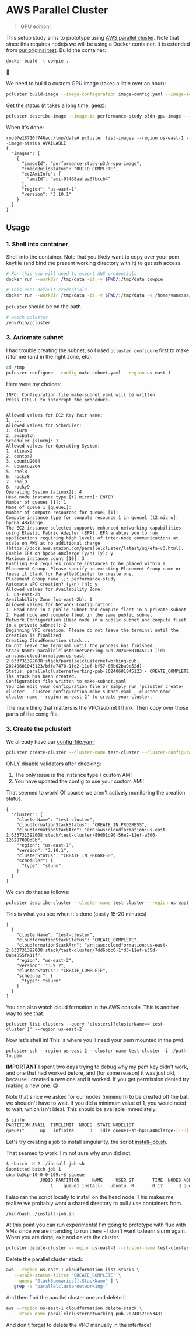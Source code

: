 # AWS Parallel Cluster

> GPU edition!

This setup study aims to prototype using [AWS parallel cluster](https://docs.aws.amazon.com/parallelcluster/latest/ug/install-v3-virtual-environment.html). Note that since this requires nodejs we will be using a Docker container. It is extended from [our original test](https://github.com/converged-computing/metrics-operator-experiments/tree/main/performance/testing/slurm/aws-0). Build the container:

```bash
docker build -t cowpie .
```

💩️

We need to build a custom GPU image (takes a little over an hour):

```bash
pcluster build-image --image-configuration image-config.yaml --image-id performance-study-p3dn-gpu-image --region us-east-1 --suppress-validators=ALL --rollback-on-failure true
```

Get the status (it takes a long time, geez):

```bash
pcluster describe-image --image-id performance-study-p3dn-gpu-image --region us-east-1
```

When it's done:

```
root@e18710f746ac:/tmp/data# pcluster list-images --region us-east-1 --image-status AVAILABLE
{
  "images": [
    {
      "imageId": "performance-study-p3dn-gpu-image",
      "imageBuildStatus": "BUILD_COMPLETE",
      "ec2AmiInfo": {
        "amiId": "ami-0f468aafaa37bccb4"
      },
      "region": "us-east-1",
      "version": "3.10.1"
    }
  ]
}
```

## Usage

### 1. Shell into container

Shell into the container. Note that you likely want to copy over your pem keyfile (and bind the present working directory with it) to get ssh access.
 
```bash
# For this you will need to export AWS credentials
docker run --workdir /tmp/data -it -v $PWD/:/tmp/data cowpie

# This uses default credentials
docker run --workdir /tmp/data -it -v $PWD/:/tmp/data -v /home/vanessa/.aws:/root/.aws  cowpie
```

`pcluster` should be on the path.

```bash
# which pcluster
/env/bin/pcluster
```

### 3. Automate subnet

I had trouble creating the subnet, so I used `pcluster configure` first to make it for me (and in the right zone, etc).

```bash
cd /tmp
pcluster configure --config make-subnet.yaml --region us-east-1
```
Here were my choices:

```console
INFO: Configuration file make-subnet.yaml will be written.
Press CTRL-C to interrupt the procedure.


Allowed values for EC2 Key Pair Name:
1. ...
Allowed values for Scheduler:
1. slurm
2. awsbatch
Scheduler [slurm]: 1
Allowed values for Operating System:
1. alinux2
2. centos7
3. ubuntu2004
4. ubuntu2204
5. rhel8
6. rocky8
7. rhel9
8. rocky9
Operating System [alinux2]: 4
Head node instance type [t2.micro]: ENTER
Number of queues [1]: 1
Name of queue 1 [queue1]: 
Number of compute resources for queue1 [1]: 
Compute instance type for compute resource 1 in queue1 [t2.micro]: hpc6a.48xlarge
The EC2 instance selected supports enhanced networking capabilities using Elastic Fabric Adapter (EFA). EFA enables you to run applications requiring high levels of inter-node communications at scale on AWS at no additional charge (https://docs.aws.amazon.com/parallelcluster/latest/ug/efa-v3.html).
Enable EFA on hpc6a.48xlarge (y/n) [y]: y
Maximum instance count [10]: 3
Enabling EFA requires compute instances to be placed within a Placement Group. Please specify an existing Placement Group name or leave it blank for ParallelCluster to create one.
Placement Group name []: performance-study
Automate VPC creation? (y/n) [n]: y
Allowed values for Availability Zone:
1. us-east-2b
Availability Zone [us-east-2b]: 1
Allowed values for Network Configuration:
1. Head node in a public subnet and compute fleet in a private subnet
2. Head node and compute fleet in the same public subnet
Network Configuration [Head node in a public subnet and compute fleet in a private subnet]: 2
Beginning VPC creation. Please do not leave the terminal until the creation is finalized
Creating CloudFormation stack...
Do not leave the terminal until the process has finished.
Stack Name: parallelclusternetworking-pub-20240601045123 (id: arn:aws:cloudformation:us-east-2:633731392008:stack/parallelclusternetworking-pub-20240601045123/bffa7470-1fd2-11ef-bf57-06b62ba9e52d)
Status: parallelclusternetworking-pub-20240601045123 - CREATE_COMPLETE          
The stack has been created.
Configuration file written to make-subnet.yaml
You can edit your configuration file or simply run 'pcluster create-cluster --cluster-configuration make-subnet.yaml --cluster-name cluster-name --region us-east-2' to create your cluster.
```

The main thing that matters is the VPC/subnet I think. Then copy over those parts of the conig file.

### 3. Create the pcluster!

We already have our [config-file.yaml](config-file.yaml)

```bash
pcluster create-cluster --cluster-name test-cluster --cluster-configuration config-file.yaml --suppress-validators=ALL --rollback-on-failure true
```

ONLY disable validators after checking:

1. The only issue is the instance type / custom AMI
2. You have updated the config to use your custom AMI!

That seemed to work! Of course we aren't actively monitoring the creation status.

```console
{
  "cluster": {
    "clusterName": "test-cluster",
    "cloudformationStackStatus": "CREATE_IN_PROGRESS",
    "cloudformationStackArn": "arn:aws:cloudformation:us-east-1:633731392008:stack/test-cluster/89d01d90-56e2-11ef-a506-126287008d5b",
    "region": "us-east-1",
    "version": "3.10.1",
    "clusterStatus": "CREATE_IN_PROGRESS",
    "scheduler": {
      "type": "slurm"
    }
  }
}
```

We can do that as follows:

```bash
pcluster describe-cluster --cluster-name test-cluster --region us-east-1
```

This is what you see when it's done (easily 15-20 minutes)

```console
[
  {
    "clusterName": "test-cluster",
    "cloudformationStackStatus": "CREATE_COMPLETE",
    "cloudformationStackArn": "arn:aws:cloudformation:us-east-2:633731392008:stack/test-cluster/7dd6bbc0-1fd3-11ef-a35d-0ab4855fa11f",
    "region": "us-east-2",
    "version": "3.9.2",
    "clusterStatus": "CREATE_COMPLETE",
    "scheduler": {
      "type": "slurm"
    }
  }
]

```

You can also watch cloud formation in the AWS console. This is another way to see that:

```console
pcluster list-clusters --query 'clusters[?clusterName==`test-cluster`]' --region us-east-2
```

Now let's shell in! This is where you'll need your pem mounted in the pwd.

```console
pcluster ssh --region us-east-2 --cluster-name test-cluster -i ./path-to.pem
```

**IMPORTANT** I spent two days trying to debug why my pem key didn't work, and one that had worked before, and (for some reason) it was just old, because I created a new one and it worked. If you get permission denied try making a new one. 🙃️

Note that since we asked for our nodes (minimum) to be created off the bat, we shouldn't have to wait. If you did a minimum value of 1, you would need to wait, which isn't ideal. This should be available immediately:

```bash
$ sinfo
PARTITION AVAIL  TIMELIMIT  NODES  STATE NODELIST
queue1*      up   infinite      3   idle queue1-st-hpc6a48xlarge-[1-3]
```

Let's try creating a job to install singularity, the script [install-job.sh](install-job.sh).

That seemed to work. I'm not sure why srun did not.

```bash
$ sbatch -N 2 ./install-job.sh
Submitted batch job 1
ubuntu@ip-10-0-0-109:~$ squeue
             JOBID PARTITION     NAME     USER ST       TIME  NODES NODELIST(REASON)
                 1    queue1 install-   ubuntu  R       0:17      3 queue1-st-hpc6a48xlarge-[1-3]
```

I also ran the script locally to install on the head node. This makes me realize we probably want a shared directory to pull / use containers from.

```bash
/bin/bash ./install-job.sh
```

At this point you can run experiments! I'm going to prototype with flux with VMs since we are intending to run there - I don't want to learn slurm again.
When you are done, exit and delete the cluster.

```bash
pcluster delete-cluster --region us-east-2 --cluster-name test-cluster
```

Delete the parallel cluster stack:

```bash
aws --region us-east-1 cloudformation list-stacks \
   --stack-status-filter "CREATE_COMPLETE" \
   --query "StackSummaries[].StackName" | \
   grep -e "parallelclusternetworking-" 
```

And then find the parallel cluster one and delete it.

```bash
aws --region us-east-1 cloudformation delete-stack \
   --stack-name parallelclusternetworking-pub-20240121053431
```

And don't forget to delete the VPC manually in the interface!
